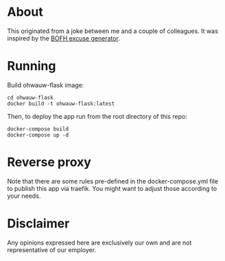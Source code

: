 # About

This originated from a joke between me and a couple of colleagues. It was inspired by the [BOFH excuse generator](https://pages.cs.wisc.edu/~ballard/bofh/).

# Running

Build ohwauw-flask image:

```
cd ohwauw-flask
docker build -t ohwauw-flask:latest
```

Then, to deploy the app run from the root directory of this repo:

```
docker-compose build
docker-compose up -d
```
# Reverse proxy

Note that there are some rules pre-defined in the docker-compose.yml file to publish this app via traefik. You might want to adjust those according to your needs.

# Disclaimer

Any opinions expressed here are exclusively our own and are not representative of our employer.